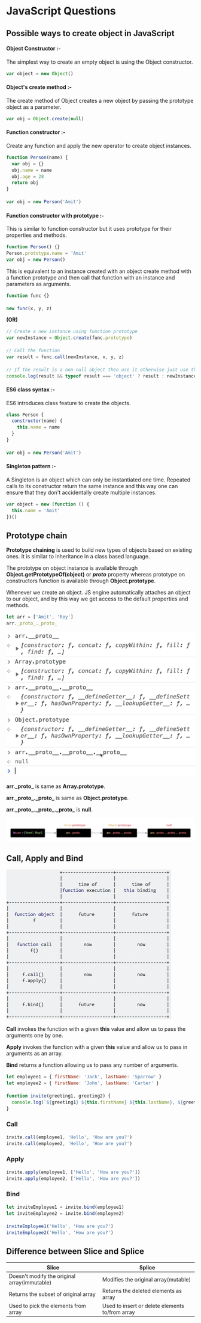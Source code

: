 # JavaScript Questions

## Possible ways to create object in JavaScript

#### Object Constructor :-

The simplest way to create an empty object is using the Object constructor.

```javascript
var object = new Object()
```

#### Object's create method :-

The create method of Object creates a new object by passing the prototype object as a parameter.

```javascript
var obj = Object.create(null)
```

#### Function constructor :-

Create any function and apply the new operator to create object instances.

```javascript
function Person(name) {
  var obj = {}
  obj.name = name
  obj.age = 28
  return obj
}

var obj = new Person('Amit')
```

#### Function constructor with prototype :-

This is similar to function constructor but it uses prototype for their properties and methods.

```javascript
function Person() {}
Person.prototype.name = 'Amit'
var obj = new Person()
```

This is equivalent to an instance created with an object create method with a function prototype and then call that function with an instance and parameters as arguments.

```javascript
function func {}

new func(x, y, z)
```

**(OR)**

```javascript
// Create a new instance using function prototype
var newInstance = Object.create(func.prototype)

// Call the function
var result = func.call(newInstance, x, y, z)

// If the result is a non-null object then use it otherwise just use the new instance.
console.log(result && typeof result === 'object' ? result : newInstance)
```

#### ES6 class syntax :-

ES6 introduces class feature to create the objects.

```javascript
class Person {
  constructor(name) {
    this.name = name
  }
}

var obj = new Person('Amit')
```

#### Singleton pattern :-

A Singleton is an object which can only be instantiated one time. Repeated calls to its constructor return the same instance and this way one can ensure that they don't accidentally create multiple instances.

```javascript
var object = new (function () {
  this.name = 'Amit'
})()
```

## Prototype chain

**Prototype chaining** is used to build new types of objects based on existing ones. It is similar to inheritance in a class based language.

The prototype on object instance is available through **Object.getPrototypeOf(object)** or **_proto_** property whereas prototype on constructors function is available through **Object.prototype**.

Whenever we create an object. JS engine automatically attaches an object to our object, and by this way we get access to the default properties and methods.

```javascript
let arr = ['Amit', 'Roy']
arr._proto_._proto_
```

![array-prototype](./readme-images/prototype-chain/array-prototype.PNG)

**arr.\_proto\_** is same as **Array.prototype**.

**arr.\_proto\_._proto\_** is same as **Object.prototype**.

**arr.\_proto\_._proto\_._proto\_** is **null**.

![prototype-chain](./readme-images/prototype-chain/prototype-chain.png)

## Call, Apply and Bind

![call-apply-bind](./readme-images/call-apply-bind/call-apply-bind.jpg)

**Call** invokes the function with a given **this** value and allow us to pass the arguments one by one.

**Apply** invokes the function with a given **this** value and allow us to pass in arguments as an array.

**Bind** returns a function allowing us to pass any number of arguments.

```javascript
let employee1 = { firstName: 'Jack', lastName: 'Sparrow' }
let employee2 = { firstName: 'John', lastName: 'Carter' }

function invite(greeting1, greeting2) {
  console.log(`${greeting1} ${this.firstName} ${this.lastName}, ${greeting2}`)
}
```

### Call

```javascript
invite.call(employee1, 'Hello', 'How are you?')
invite.call(employee2, 'Hello', 'How are you?')
```

### Apply

```javascript
invite.apply(employee1, ['Hello', 'How are you?'])
invite.apply(employee2, ['Hello', 'How are you?'])
```

### Bind

```javascript
let inviteEmployee1 = invite.bind(employee1)
let inviteEmployee2 = invite.bind(employee2)

inviteEmployee1('Hello', 'How are you?')
inviteEmployee2('Hello', 'How are you?')
```

## Difference between Slice and Splice

| Slice                                        | Splice                                          |
| -------------------------------------------- | ----------------------------------------------- |
| Doesn't modify the original array(immutable) | Modifies the original array(mutable)            |
| Returns the subset of original array         | Returns the deleted elements as array           |
| Used to pick the elements from array         | Used to insert or delete elements to/from array |
